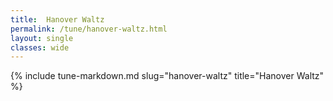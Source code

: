 ```yaml
---
title:  Hanover Waltz
permalink: /tune/hanover-waltz.html
layout: single
classes: wide
---
```

{% include tune-markdown.md slug="hanover-waltz" title="Hanover Waltz" %}
